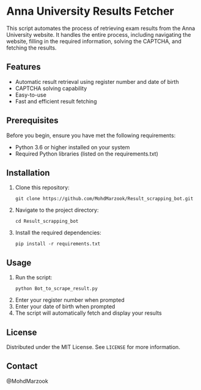  # Anna University Results Fetcher

This script automates the process of retrieving exam results from the Anna University website. It handles the entire process, including navigating the website, filling in the required information, solving the CAPTCHA, and fetching the results.

## Features

- Automatic result retrieval using register number and date of birth
- CAPTCHA solving capability
- Easy-to-use 
- Fast and efficient result fetching

## Prerequisites

Before you begin, ensure you have met the following requirements:
* Python 3.6 or higher installed on your system
* Required Python libraries (listed on the requirements.txt)

## Installation

1. Clone this repository:
   ```
   git clone https://github.com/MohdMarzook/Result_scrapping_bot.git
   ```
2. Navigate to the project directory:
   ```
   cd Result_scrapping_bot
   ```
3. Install the required dependencies:
   ```
   pip install -r requirements.txt
   ```

## Usage

1. Run the script:
   ```
   python Bot_to_scrape_result.py
   ```
2. Enter your register number when prompted
3. Enter your date of birth when prompted
4. The script will automatically fetch and display your results


## License

Distributed under the MIT License. See `LICENSE` for more information.

## Contact

@MohdMarzook
